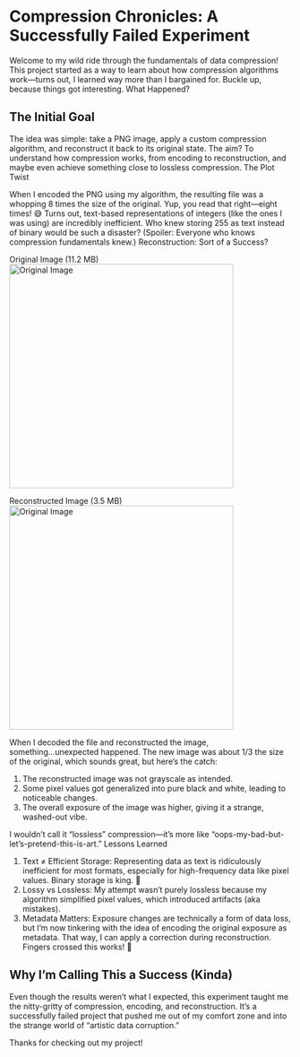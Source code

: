 # Compression Chronicles: A Successfully Failed Experiment

Welcome to my wild ride through the fundamentals of data compression! This project started as a way to learn about how compression algorithms work—turns out, I learned way more than I bargained for. Buckle up, because things got interesting.
What Happened?

## The Initial Goal

The idea was simple: take a PNG image, apply a custom compression algorithm, and reconstruct it back to its original state. The aim? To understand how compression works, from encoding to reconstruction, and maybe even achieve something close to lossless compression.
The Plot Twist

When I encoded the PNG using my algorithm, the resulting file was a whopping 8 times the size of the original. Yup, you read that right—eight times! 😅 Turns out, text-based representations of integers (like the ones I was using) are incredibly inefficient. Who knew storing 255 as text instead of binary would be such a disaster? (Spoiler: Everyone who knows compression fundamentals knew.)
Reconstruction: Sort of a Success?

Original Image (11.2 MB)
<img src="example7.png" alt="Original Image" width=400px>

Reconstructed Image (3.5 MB)
<img src="reconstructed-example7.png" alt="Original Image" width=400px>

When I decoded the file and reconstructed the image, something...unexpected happened. The new image was about 1/3 the size of the original, which sounds great, but here’s the catch:

  1) The reconstructed image was not grayscale as intended.
  2) Some pixel values got generalized into pure black and white, leading to noticeable changes.
  3) The overall exposure of the image was higher, giving it a strange, washed-out vibe.

I wouldn’t call it “lossless” compression—it’s more like “oops-my-bad-but-let’s-pretend-this-is-art.”
Lessons Learned

  1) Text ≠ Efficient Storage: Representing data as text is ridiculously inefficient for most formats, especially for high-frequency data like pixel values. Binary storage is king. 👑
  2) Lossy vs Lossless: My attempt wasn’t purely lossless because my algorithm simplified pixel values, which introduced artifacts (aka mistakes).
  3) Metadata Matters: Exposure changes are technically a form of data loss, but I’m now tinkering with the idea of encoding the original exposure as metadata. That way, I can apply a correction during reconstruction. Fingers crossed this works! 🤞


## Why I’m Calling This a Success (Kinda)

Even though the results weren’t what I expected, this experiment taught me the nitty-gritty of compression, encoding, and reconstruction. It’s a successfully failed project that pushed me out of my comfort zone and into the strange world of “artistic data corruption.”

Thanks for checking out my project!
